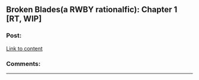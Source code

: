 ## Broken Blades(a RWBY rationalfic): Chapter 1 [RT, WIP]

### Post:

[Link to content](https://m.fanfiction.net/s/12466638/1/Broken-Blades)

### Comments:

---

